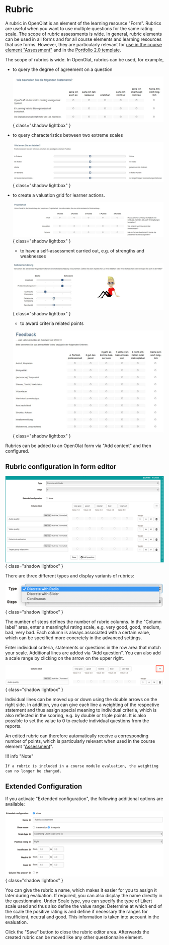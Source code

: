# Rubric

A rubric in OpenOlat is an element of the learning resource "Form". Rubrics are useful when you want to use multiple questions for the same rating scale. The scope of rubric assessments is wide. In general, rubric elements can be used in all forms and for all course elements and learning resources that use forms. However, they are particularly relevant for [use in the course element "Assessment"](Forms_in_Rubric_Scoring.md) and in the [Portfolio 2.0 template](Forms_in_the_ePortfolio_template.md).

The scope of rubrics is wide. In OpenOlat, rubrics can be used, for example,

* to query the degree of agreement on a question

  ![Rubric Example Radiobutton1](assets/Rubrik_Beispiel1.jpg){ class="shadow lightbox" }

* to query characteristics between two extreme scales

  ![Rubric Example Slider](assets/Rubrik_Beispiel2.jpg){ class="shadow lightbox" }
  
* to create a valuation grid for learner actions.

  ![Rubric Example Radiobutton2](assets/Rubrik_Beispiel3.jpg){ class="shadow lightbox" }

  * to have a self-assessment carried out, e.g. of strengths and weaknesses

  ![Rubric example self-assessment](assets/Rubrik_Beispiel4.jpg){ class="shadow lightbox" }

  * to award criteria related points

  ![Rubric Feedback](assets/rubrik_skalentexte.jpg){ class="shadow lightbox" }
  
Rubrics can be added to an OpenOlat form via "Add content" and then configured.

## Rubric configuration in form editor

![Rubrik Editor](assets/Rubric_add_EN.png){ class="shadow lightbox" }

There are three different types and display variants of rubrics:

![Rubric variants](assets/Scale_types_EN.png){ class="shadow lightbox" }

The number of steps defines the number of rubric columns. In the "Column label" area, enter a meaningful rating scale, e.g. very good, good, medium, bad, very bad.  Each column is always associated with a certain value, which can be specified more concretely in the advanced settings.

Enter individual criteria, statements or questions in the row area that match your scale. Additional lines are added via "Add question". You can also add a scale range by clicking on the arrow on the upper right.

![Rubric scale range](assets/Rubric_scale_EN.png){ class="shadow lightbox" }

Individual lines can be moved up or down using the double arrows on the right side. In addition, you can give each line a weighting of the respective statement and thus assign special meaning to individual criteria, which is also reflected in the scoring, e.g. by double or triple points. It is also possible to set the value to 0 to exclude individual questions from the reports.

An edited rubric can therefore automatically receive a corresponding number of points, which is particularly relevant when used in the course element "[Assessment](../course_elements/Knowledge_Transfer.md)".

!!! info "Note"

    If a rubric is included in a course module evaluation, the weighting can no longer be changed.

## Extended Configuration

If you activate "Extended configuration", the following additional options are available:

![Advanced rubric configuration](assets/Rubric_advanced_EN.png){ class="shadow lightbox" }

You can give the rubric a name, which makes it easier for you to assign it later during evaluation. If required, you can also display the name directly in the questionnaire. Under Scale type, you can specify the type of Likert scale used and thus also define the value range: Determine at which end of the scale the positive rating is and define if necessary the ranges for insufficient, neutral and good. This information is taken into account in the evaluation.

Click the "Save" button to close the rubric editor area. Afterwards the created rubric can be moved like any other questionnaire element.
